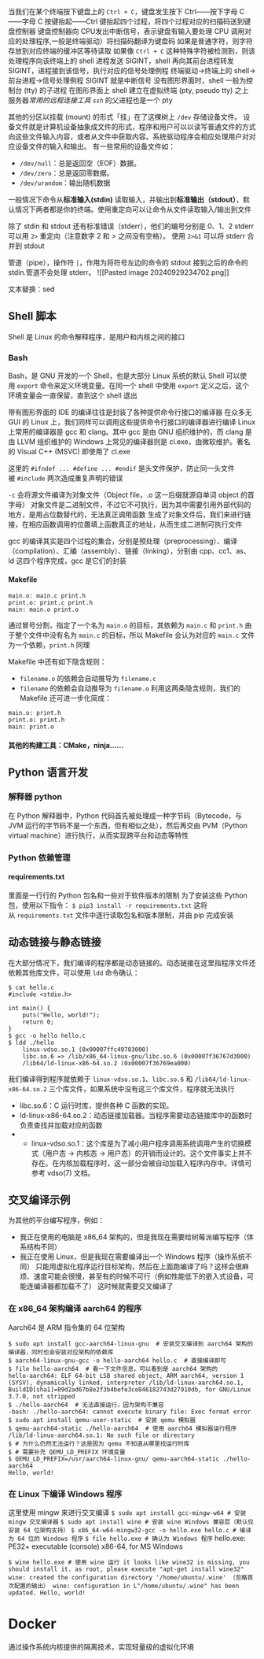 当我们在某个终端按下键盘上的 `Ctrl + C`，键盘发生按下 Ctrl——按下字母 C——字母 C 按键抬起——Ctrl 键抬起四个过程，将四个过程对应的扫描码送到键盘控制器
键盘控制器向 CPU发出中断信号，表示键盘有输入要处理
CPU 调用对应的处理程序,一般是终端驱动）将扫描码翻译为键盘码
	如果是普通字符，则字符存放到对应终端的缓冲区等待读取
	如果像 `Ctrl + C` 这种特殊字符被检测到，则该处理程序向该终端上的 shell 进程发送 SIGINT，shell 再向其前台进程转发 SIGINT，进程接到该信号，执行对应的信号处理例程
		终端驱动->终端上的 shell->前台进程->信号处理例程
SIGINT 就是中断信号
没有图形界面时，shell 一般为控制台 (tty) 的子进程
在图形界面上 shell 建立在虚拟终端 (pty, pseudo tty) 之上
	服务器*常用的远程连接工具 `ssh`* 的父进程也是一个 pty

其他的分区以挂载 (mount) 的形式「挂」在了这棵树上
`/dev` 存储设备文件。
	设备文件就是计算机设备抽象成文件的形式，程序和用户可以以读写普通文件的方式向这些文件输入内容，或者从文件中获取内容。系统驱动程序会相应处理用户对对应设备文件的输入和输出。
有一些常用的设备文件如：
- `/dev/null`：总是返回空（EOF）数据。
- `/dev/zero`：总是返回零数据。
- `/dev/urandom`：输出随机数据


一般情况下命令从**标准输入(stdin)** 读取输入，并输出到**标准输出（stdout）**，默认情况下两者都是你的终端。使用重定向可以让命令从文件读取输入/输出到文件

除了 stdin 和 stdout 还有标准错误（stderr），他们的编号分别是 0、1、2
stderr 可以用 `2>` 重定向（注意数字 2 和 > 之间没有空格）。
使用 `2>&1` 可以将 stderr 合并到 stdout

管道（pipe），操作符 `|`，作用为将符号左边的命令的 stdout 接到之后的命令的 stdin.管道不会处理 stderr。
![[Pasted image 20240929234702.png]]

 文本替换：sed
 
## Shell 脚本
Shell 是 Linux 的命令解释程序，是用户和内核之间的接口
### Bash
Bash，是 GNU 开发的一个 Shell，也是大部分 Linux 系统的默认 Shell
可以使用 `export` 命令来定义环境变量。在同一个 shell 中使用 `export` 定义之后，这个环境变量会一直保留，直到这个 shell 退出

带有图形界面的 IDE 的编译往往是封装了各种提供命令行接口的编译器
在众多无 GUI 的 Linux 上，我们同样可以调用这些提供命令行接口的编译器进行编译
Linux 上常用的编译器是 gcc 和 clang。其中 gcc 是由 GNU 组织维护的，而 clang 是由 LLVM 组织维护的
Windows 上常见的编译器则是 cl.exe，由微软维护。著名的 Visual C++ (MSVC) 即使用了 cl.exe

这里的 `#ifndef ... #define ... #endif` 是头文件保护，防止同一头文件被 `#include` 两次造成重复声明的错误

`-c` 会将源文件编译为对象文件（Object file，.o 这一后缀就源自单词 object 的首字母）
	对象文件是二进制文件，不过它不可执行，因为其中需要引用外部代码的地方，是用占位数替代的，无法真正调用函数
生成了对象文件后，我们来进行链接，在相应函数调用的位置填上函数真正的地址，从而生成二进制可执行文件

gcc 的编译其实是四个过程的集合，分别是预处理（preprocessing）、编译（compilation）、汇编（assembly）、链接（linking），分别由 cpp、cc1、as、ld 这四个程序完成，gcc 是它们的封装

#### Makefile
```
main.o: main.c print.h
print.o: print.c print.h
main: main.o print.o
```
通过冒号分割，指定了一个名为 `main.o` 的目标，其依赖为 `main.c` 和 `print.h`
由于整个文件中没有名为 `main.c` 的目标，所以 Makefile 会认为对应的 `main.c` 文件为一个依赖，`print.h` 同理


Makefile 中还有如下隐含规则：
- `filename.o` 的依赖会自动推导为 `filename.c`
- `filename` 的依赖会自动推导为 `filename.o`
利用这两条隐含规则，我们的 Makefile 还可进一步化简成：
```
main.o: print.h
print.o: print.h
main: print.o
```

#### 其他的构建工具：CMake，ninja……



## Python 语言开发
### 解释器 python
在 Python 解释器中，Python 代码首先被处理成一种字节码（Bytecode，与 JVM 运行的字节码不是一个东西，但有相似之处），然后再交由 PVM（Python virtual machine）进行执行，从而实现跨平台和动态等特性
### Python 依赖管理
#### requirements.txt
里面是一行行的 Python 包名和一些对于软件版本的限制
为了安装这些 Python 包，使用以下指令：
`$ pip3 install -r requirements.txt`
这将从 `requirements.txt` 文件中逐行读取包名和版本限制，并由 pip 完成安装
## 动态链接与静态链接
在大部分情况下，我们编译的程序都是动态链接的。动态链接在这里指程序文件还依赖其他库文件，可以使用 `ldd` 命令确认：
```
$ cat hello.c
#include <stdio.h>

int main() {
    puts("Hello, world!");
    return 0;
}
$ gcc -o hello hello.c
$ ldd ./hello
    linux-vdso.so.1 (0x00007ffc49703000)
    libc.so.6 => /lib/x86_64-linux-gnu/libc.so.6 (0x00007f36767d3000)
    /lib64/ld-linux-x86-64.so.2 (0x00007f36769ea000)
```
我们编译得到程序就依赖于 `linux-vdso.so.1`、`libc.so.6` 和 `/lib64/ld-linux-x86-64.so.2` 三个库文件，如果系统中没有这三个库文件，程序就无法执行
- libc.so.6：C 运行时库，提供各种 C 函数的实现。
- ld-linux-x86-64.so.2：动态链接加载器。当程序需要动态链接库中的函数时负责查找并加载对应的函数
- - linux-vdso.so.1：这个库是为了减小用户程序调用系统调用产生的切换模式（用户态 -> 内核态 -> 用户态）的开销而设计的。这个文件事实上并不存在。在内核加载程序时，这一部分会被自动加载入程序内存中。详情可参考 vdso(7) 文档。
## 交叉编译示例
为其他的平台编写程序，例如：
- 我正在使用的电脑是 x86_64 架构的，但是我现在需要给树莓派编写程序（体系结构不同）
- 我正在使用 Linux，但是我现在需要编译出一个 Windows 程序（操作系统不同）
只能用虚拟化程序运行目标架构，然后在上面跑编译了吗？这样会很麻烦、速度可能会很慢，甚至有的时候不可行（例如性能低下的嵌入式设备，可能连编译器都加载不了）
这时候就需要交叉编译了
### 在 x86_64 架构编译 aarch64 的程序
Aarch64 是 ARM 指令集的 64 位架构
```
$ sudo apt install gcc-aarch64-linux-gnu  # 安装交叉编译到 aarch64 架构的编译器，同时也会安装对应架构的依赖库
$ aarch64-linux-gnu-gcc -o hello-aarch64 hello.c  # 直接编译即可
$ file hello-aarch64  # 看一下文件信息，可以看到是 aarch64 架构的
hello-aarch64: ELF 64-bit LSB shared object, ARM aarch64, version 1 (SYSV), dynamically linked, interpreter /lib/ld-linux-aarch64.so.1, BuildID[sha1]=09d2ad67b8e2f3b4befe3ce846182743d27910db, for GNU/Linux 3.7.0, not stripped
$ ./hello-aarch64  # 无法直接运行，因为架构不兼容
-bash: ./hello-aarch64: cannot execute binary file: Exec format error
$ sudo apt install qemu-user-static  # 安装 qemu 模拟器
$ qemu-aarch64-static ./hello-aarch64  # 使用 aarch64 模拟器运行程序
/lib/ld-linux-aarch64.so.1: No such file or directory
$ # 为什么仍然无法运行？这是因为 qemu 不知道从哪里找运行时库
$ # 需要补充 QEMU_LD_PREFIX 环境变量
$ QEMU_LD_PREFIX=/usr/aarch64-linux-gnu/ qemu-aarch64-static ./hello-aarch64
Hello, world!
```
### 在 Linux 下编译 Windows 程序
这里使用 mingw 来进行交叉编译
`$ sudo apt install gcc-mingw-w64 # 安装 mingw 交叉编译器`
`$ sudo apt install wine # 安装 wine Windows 兼容层（默认仅安装 64 位架构支持）`
`$ x86_64-w64-mingw32-gcc -o hello.exe hello.c # 编译为 64 位的 Windows 程序`
`$ file hello.exe # 确认为 Windows 程序`
hello.exe: PE32+ executable (console) x86-64, for MS Windows
```
$ wine hello.exe # 使用 wine 运行 it looks like wine32 is missing, you should install it. as root, please execute "apt-get install wine32" wine: created the configuration directory '/home/ubuntu/.wine' （忽略首次配置的输出） wine: configuration in L"/home/ubuntu/.wine" has been updated. Hello, world!
```
# Docker
通过操作系统内核提供的隔离技术，实现轻量级的虚拟化环境